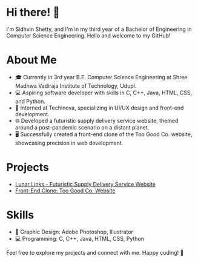 # Hi there! 👋

I'm Sidhvin Shetty, and I'm in my third year of a Bachelor of Engineering in Computer Science Engineering. Hello and welcome to my GitHub!

# About Me

- 🎓 Currently in 3rd year B.E. Computer Science Engineering at Shree Madhwa Vadiraja Institute of Technology, Udupi.
- 💻 Aspiring software developer with skills in C, C++, Java, HTML, CSS, and Python.
- 🚀 Interned at Techinova, specializing in UI/UX design and front-end development.
- 🌐 Developed a futuristic supply delivery service website, themed around a post-pandemic scenario on a distant planet.
- 🖥️ Successfully created a front-end clone of the Too Good Co. website, showcasing precision in web development.

# Projects

- [Lunar Links - Futuristic Supply Delivery Service Website](https://codewizards77.netlify.app/)
- [Front-End Clone: Too Good Co. Website](https://toogood77.netlify.app/)

# Skills

- 🎨 Graphic Design: Adobe Photoshop, Illustrator
- 💻 Programming: C, C++, Java, HTML, CSS, Python

Feel free to explore my projects and connect with me. Happy coding! 🚀
